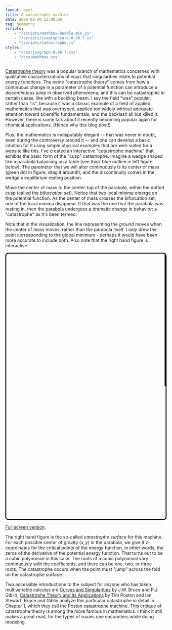 ```yaml
---
layout: post
title: A catastrophe machine
date: 2020-01-20 12:00:00
tag: geometry
scripts:
    - "/scripts/mathbox-bundle.min.js"
    - "/scripts/jsxgraphcore-0.99.7.js"
    - "/scripts/catastrophe.js"
styles:
    - "/css/jsxgraph-0.99.7.css"
    - "/css/mathbox.css"
---
```


[Catastrophe theory](https://en.wikipedia.org/wiki/Catastrophe_theory) was a popular branch of mathematics concerned with qualitative characterizations of ways that singularities relate to potential energy functions. The name "catastrophe theory" comes from how a continuous change in a parameter of a potential function can introduce a _discontinuous_ jump in observed phenomena, and this can be catastrophic in certain cases, like with a buckling beam. I say the field "was" popular, rather than "is", because it was a classic example of a field of applied mathematics that was overhyped, applied too widely without adequate attention toward scientific fundamentals, and the backlash all but killed it. However, there is some talk about it recently becoming popular again for chemical applications. (Hence why this blog post!)

Plus, the mathematics is indisputably elegant -- that was never in doubt, even during the controversy around it -- and one can develop a basic intuition for it using simple physical examples that are well-suited for a website like this. I've created an interactive "catastrophe machine" that exhibits the basic form of the "cusp" catastrophe. Imagine a wedge shaped like a parabola balancing on a table (see thick blue outline in left figure below). The parameter that we will alter continuously is its center of mass (green dot in figure; drag it around!), and the discontinuity comes in the wedge's equilibrium resting position. 

Move the center of mass to the center-top of the parabola, within the dotted cusp (called the _bifurcation set_). Notice that two local minima emerge on the potential function. As the center of mass crosses the bifurcation set, one of the local minima disappear. If that was the one that the parabola was resting in, then the parabola undergoes a dramatic change in behavior: a "catastrophe" as it's been termed.

Note that in the visualization, the line representing the _ground_ moves when the center of mass moves, rather than the parabola itself. I only drew the point corresponding to the global minimum - perhaps it would have been more accurate to include both. Also note that the right hand figure is interactive.

<div style="display: flex; flex-wrap: wrap; width: 100%; margin: 3px auto; justify-content:space-between; border: 3px solid black; border-radius: 10px; overflow: hidden">
<div id="catastrophe-control" style="flex:1 0 auto; width: 20em; height: 30em; border-right: 3px solid black"></div>
<div id="catastrophe-surface" style="flex:1 0 auto; width: 20em; height: 30em; border: none;"></div>
</div>

[Full screen version](/html/fullscreen/catastrophe). 

The right hand figure is the so-called _catastrophe surface_ for this machine. For each possible center of gravity $(x, y)$ in the parabola, we give it z-coordinates for the critical points of the energy function, in other words, the zeros of the derivative of the potential energy function. That turns out to be a cubic polynomial in this case. The roots of a cubic polynomial vary continuously with the coefficients, and there can be one, two, or three roots. The catastrophe occurs when
the point must "jump" across the fold on the catastrophe surface.

Two accessible introductions to the subject for anyone who has taken multivariable calculus are [Curves and Singularities](https://www.amazon.com/Curves-Singularities-Geometrical-Introduction-Singularity/dp/0521429994) by J.W. Bruce and P.J. Giblin; [Catastrophe Theory and its Applications](https://store.doverpublications.com/048669271x.html) by Tim Poston and Ian Stewart. Bruce and Giblin analyze this particular catastrophe in detail in Chapter 1, which they call the Poston catastrophe machine. [This critique](http://faculty.washington.edu/etsb/402W12/materials/Zahler_Sussman_claims_and_accomplishments_of_applied_catastrophe_nature_77.pdf) of catastrophe theory is among the more famous in mathematics. I think it still makes a great read, for the types of issues one encounters while doing modeling.
